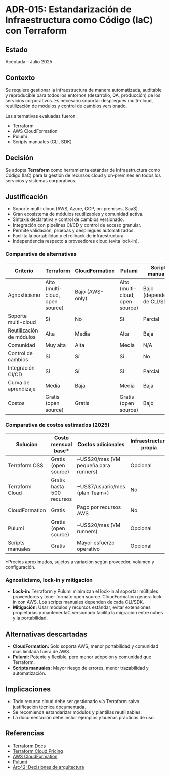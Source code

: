# ADR-015: Estandarización de Infraestructura como Código (IaC) con Terraform

## Estado

Aceptada – Julio 2025

## Contexto

Se requiere gestionar la infraestructura de manera automatizada, auditable y reproducible para todos los entornos (desarrollo, QA, producción) de los servicios corporativos. Es necesario soportar despliegues multi-cloud, reutilización de módulos y control de cambios versionado.

Las alternativas evaluadas fueron:
- Terraform
- AWS CloudFormation
- Pulumi
- Scripts manuales (CLI, SDK)

## Decisión

Se adopta **Terraform** como herramienta estándar de Infraestructura como Código (IaC) para la gestión de recursos cloud y on-premises en todos los servicios y sistemas corporativos.

## Justificación
- Soporte multi-cloud (AWS, Azure, GCP, on-premises, SaaS).
- Gran ecosistema de módulos reutilizables y comunidad activa.
- Sintaxis declarativa y control de cambios versionado.
- Integración con pipelines CI/CD y control de acceso granular.
- Permite validación, pruebas y despliegues automatizados.
- Facilita la portabilidad y el rollback de infraestructura.
- Independencia respecto a proveedores cloud (evita lock-in).

### Comparativa de alternativas

| Criterio                | Terraform | CloudFormation | Pulumi | Scripts manuales |
|------------------------|-----------|---------------|--------|------------------|
| Agnosticismo           | Alto (multi-cloud, open source) | Bajo (AWS-only) | Alto (multi-cloud, open source) | Bajo (dependencia de CLI/SDK) |
| Soporte multi-cloud     | Sí        | No            | Sí     | Parcial          |
| Reutilización de módulos| Alta      | Media         | Alta   | Baja             |
| Comunidad              | Muy alta  | Alta          | Media  | N/A              |
| Control de cambios     | Sí        | Sí            | Sí     | No               |
| Integración CI/CD      | Sí        | Sí            | Sí     | Parcial          |
| Curva de aprendizaje   | Media     | Baja          | Media  | Baja             |
| Costos                 | Gratis (open source) | Gratis   | Gratis (open source) | Bajo              |

### Comparativa de costos estimados (2025)

| Solución        | Costo mensual base* | Costos adicionales | Infraestructura propia |
|-----------------|---------------------|--------------------|-----------------------|
| Terraform OSS   | Gratis (open source)| ~US$20/mes (VM pequeña para runners) | Opcional              |
| Terraform Cloud | Gratis hasta 500 recursos | ~US$7/usuario/mes (plan Team+) | No                    |
| CloudFormation  | Gratis              | Pago por recursos AWS | No                    |
| Pulumi          | Gratis (open source)| ~US$20/mes (VM runners) | Opcional              |
| Scripts manuales| Gratis              | Mayor esfuerzo operativo | Opcional              |

*Precios aproximados, sujetos a variación según proveedor, volumen y configuración.

### Agnosticismo, lock-in y mitigación

- **Lock-in:** Terraform y Pulumi minimizan el lock-in al soportar múltiples proveedores y tener formato open source. CloudFormation genera lock-in con AWS. Los scripts manuales dependen de cada CLI/SDK.
- **Mitigación:** Usar módulos y recursos estándar, evitar extensiones propietarias y mantener IaC versionado facilita la migración entre nubes y la portabilidad.

## Alternativas descartadas
- **CloudFormation:** Solo soporta AWS, menor portabilidad y comunidad más limitada fuera de AWS.
- **Pulumi:** Potente y flexible, pero menor adopción y comunidad que Terraform.
- **Scripts manuales:** Mayor riesgo de errores, menor trazabilidad y automatización.

## Implicaciones
- Todo recurso cloud debe ser gestionado vía Terraform salvo justificación técnica documentada.
- Se recomienda estandarizar módulos y plantillas reutilizables.
- La documentación debe incluir ejemplos y buenas prácticas de uso.

## Referencias
- [Terraform Docs](https://www.terraform.io/docs)
- [Terraform Cloud Pricing](https://www.hashicorp.com/products/terraform/pricing)
- [AWS CloudFormation](https://aws.amazon.com/cloudformation/)
- [Pulumi](https://www.pulumi.com/)
- [Arc42: Decisiones de arquitectura](https://arc42.org/decision/)
